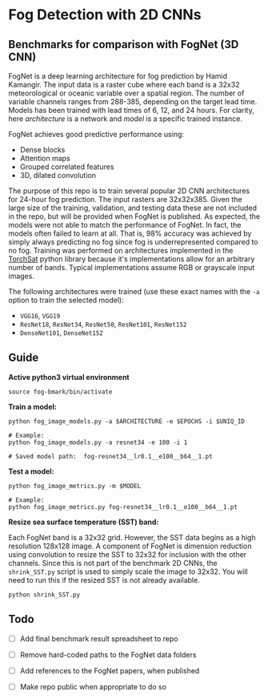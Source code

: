 # Fog Detection with 2D CNNs
## Benchmarks for comparison with FogNet (3D CNN)

FogNet is a deep learning architecture for fog prediction by Hamid Kamangir. The input data is a raster cube where each band is a 32x32 meteorological or oceanic variable over a spatial region. The number of variable channels ranges from 288-385, depending on the target lead time. Models has been trained with lead times of 6, 12, and 24 hours. 
For clarity, here _architecture_ is a network and _model_ is a specific trained instance. 

FogNet achieves good predictive performance using:

- Dense blocks
- Attention maps
- Grouped correlated features
- 3D, dilated convolution

The purpose of this repo is to train several popular 2D CNN architectures for 24-hour fog prediction. The input rasters are 32x32x385. Given the large size of the training, validation, and testing data these are not included in the repo, but will be provided when FogNet is published. As expected, the models were not able to match the performance of FogNet. In fact, the models often failed to learn at all. That is, 98% accuracy was achieved by simply always predicting no fog since fog is underrepresented compared to no fog. Training was performed on architectures implemented in the [TorchSat](https://github.com/sshuair/torchsat) python library because it's implementations allow for an arbitrary number of bands. Typical implementations assume RGB or grayscale input images. 

The following architectures were trained (use these exact names with the `-a` option to train the selected model):

- `VGG16`, `VGG19`
- `ResNet18`, `ResNet34`, `ResNet50`, `ResNet101`, `ResNet152`
- `DenseNet101`, `DenseNet152`

## Guide

**Active python3 virtual environment**

    source fog-bmark/bin/activate

**Train a model:**

    python fog_image_models.py -a $ARCHITECTURE -e $EPOCHS -i $UNIQ_ID 

    # Example:
    python fog_image_models.py -a resnet34 -e 100 -i 1
    
    # Saved model path:  fog-resnet34__lr0.1__e100__b64__1.pt

**Test a model:**

    python fog_image_metrics.py -m $MODEL 

    # Example:
    python fog_image_metrics.py fog-resnet34__lr0.1__e100__b64__1.pt

**Resize sea surface temperature (SST) band:**

Each FogNet band is a 32x32 grid. However, the SST data begins as a high resolution 128x128 image.
A component of FogNet is dimension reduction using convolution to resize the SST to 32x32 for inclusion with the other channels. 
Since this is not part of the benchmark 2D CNNs, the `shrink_SST.py` script is used to simply scale the image to 32x32.
You will need to run this if the resized SST is not already available.

    python shrink_SST.py

## Todo 

- [ ] Add final benchmark result spreadsheet to repo
- [ ] Remove hard-coded paths to the FogNet data folders
- [ ] Add references to the FogNet papers, when published
- [ ] Make repo public when appropriate to do so















